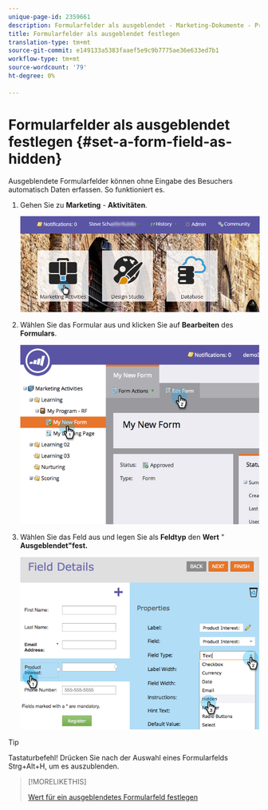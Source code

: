 ```yaml
---
unique-page-id: 2359661
description: Formularfelder als ausgeblendet - Marketing-Dokumente - Produktdokumentation festlegen
title: Formularfelder als ausgeblendet festlegen
translation-type: tm+mt
source-git-commit: e149133a5383faaef5e9c9b7775ae36e633ed7b1
workflow-type: tm+mt
source-wordcount: '79'
ht-degree: 0%

---
```



# Formularfelder als ausgeblendet festlegen {#set-a-form-field-as-hidden}

Ausgeblendete Formularfelder können ohne Eingabe des Besuchers automatisch Daten erfassen. So funktioniert es.

1. Gehen Sie zu **Marketing** - **Aktivitäten**.

   ![](assets/login-marketing-activities-3.png)

1. Wählen Sie das Formular aus und klicken Sie auf **Bearbeiten** des **Formulars**.

   ![](assets/image2014-9-15-12-3a58-3a47.png)

1. Wählen Sie das Feld aus und legen Sie als **Feldtyp** den **Wert** &quot; **Ausgeblendet&quot;fest.**

   ![](assets/image2014-9-15-12-3a58-3a56.png)

>[!TIP]
>
>Tastaturbefehl! Drücken Sie nach der Auswahl eines Formularfelds Strg+Alt+H, um es auszublenden.

>[!MORELIKETHIS]
>
>[Wert für ein ausgeblendetes Formularfeld festlegen](set-a-hidden-form-field-value.md)

